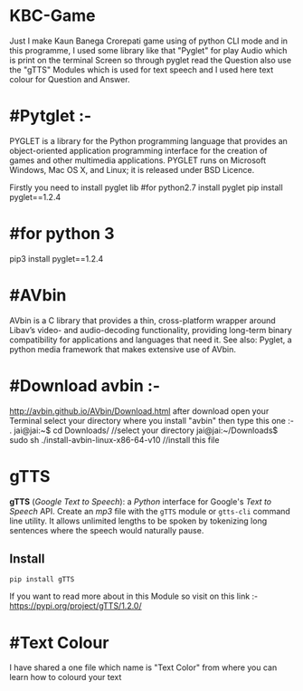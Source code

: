 # KBC-Game
Just I make Kaun Banega Crorepati game using of python CLI mode and in this programme, I used some library like that "Pyglet" for play Audio which is print on the terminal Screen so through pyglet read the Question also use the "gTTS" Modules which is used for text speech and I used here text colour for Question and Answer.

#Pytglet :-
========
PYGLET is a library for the Python programming language that provides an object-oriented application programming interface for the creation of games and other multimedia applications. PYGLET runs on Microsoft Windows, Mac OS X, and Linux; it is released under BSD Licence.

Firstly you need to install pyglet lib
#for python2.7 install pyglet 
pip install pyglet==1.2.4

#for python 3
=============
pip3 install pyglet==1.2.4

#AVbin
======
AVbin is a C library that provides a thin, cross-platform wrapper around Libav’s video- and audio-decoding functionality, providing long-term binary compatibility for applications and languages that need it.
See also: Pyglet, a python media framework that makes extensive use of AVbin.

#Download avbin :-
==================
http://avbin.github.io/AVbin/Download.html
after download open your Terminal select your directory where you install "avbin" then type this one :- .
jai@jai:~$ cd Downloads/      //select your directory
jai@jai:~/Downloads$ sudo sh ./install-avbin-linux-x86-64-v10     //install this file 


# gTTS

**gTTS** (_Google Text to Speech_): a *Python* interface for Google's _Text to Speech_ API. Create an _mp3_ file with the `gTTS` module or `gtts-cli` command line utility. It allows unlimited lengths to be spoken by tokenizing long sentences where the speech would naturally pause.

## Install
```
pip install gTTS
```
If you want to read more about in this Module so visit on this link :- https://pypi.org/project/gTTS/1.2.0/


#Text Colour
============
I have shared a one file which name is "Text Color" from where you can learn how to colourd your text
